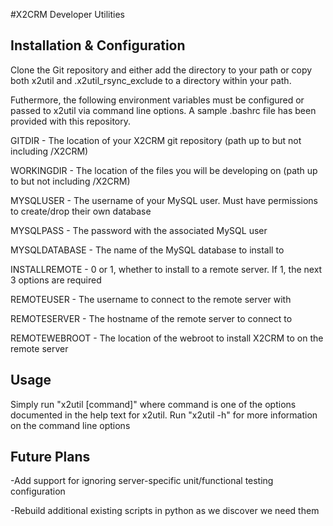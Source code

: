 #X2CRM Developer Utilities
## Installation & Configuration
Clone the Git repository and either add the directory to your path
or copy both x2util and .x2util_rsync_exclude to a directory within
your path.

Futhermore, the following environment variables must be configured
or passed to x2util via command line options. A sample .bashrc file
has been provided with this repository.

GITDIR - The location of your X2CRM git repository (path up to but not including /X2CRM)

WORKINGDIR - The location of the files you will be developing on (path up to but not including /X2CRM)

MYSQLUSER - The username of your MySQL user. Must have permissions to create/drop their own database

MYSQLPASS - The password with the associated MySQL user

MYSQLDATABASE - The name of the MySQL database to install to

INSTALLREMOTE - 0 or 1, whether to install to a remote server. If 1, the next 3 options are required

REMOTEUSER - The username to connect to the remote server with

REMOTESERVER - The hostname of the remote server to connect to

REMOTEWEBROOT - The location of the webroot to install X2CRM to on the remote server

## Usage
Simply run "x2util [command]" where command is one of the options documented
in the help text for x2util. Run "x2util -h" for more information on the command
line options

## Future Plans
-Add support for ignoring server-specific unit/functional testing configuration

-Rebuild additional existing scripts in python as we discover we need them
